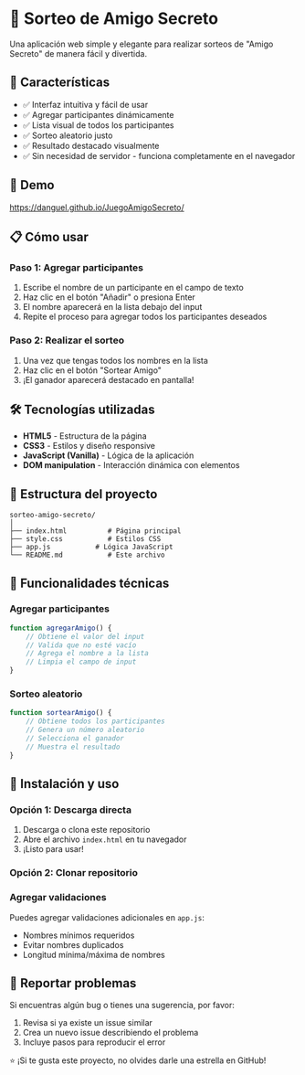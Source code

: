 # 🎁 Sorteo de Amigo Secreto

Una aplicación web simple y elegante para realizar sorteos de "Amigo Secreto" de manera fácil y divertida.

## 🌟 Características

- ✅ Interfaz intuitiva y fácil de usar
- ✅ Agregar participantes dinámicamente
- ✅ Lista visual de todos los participantes
- ✅ Sorteo aleatorio justo
- ✅ Resultado destacado visualmente
- ✅ Sin necesidad de servidor - funciona completamente en el navegador

## 🚀 Demo

https://danguel.github.io/JuegoAmigoSecreto/

## 📋 Cómo usar

### Paso 1: Agregar participantes
1. Escribe el nombre de un participante en el campo de texto
2. Haz clic en el botón "Añadir" o presiona Enter
3. El nombre aparecerá en la lista debajo del input
4. Repite el proceso para agregar todos los participantes deseados

### Paso 2: Realizar el sorteo
1. Una vez que tengas todos los nombres en la lista
2. Haz clic en el botón "Sortear Amigo"
3. ¡El ganador aparecerá destacado en pantalla!

## 🛠️ Tecnologías utilizadas

- **HTML5** - Estructura de la página
- **CSS3** - Estilos y diseño responsive
- **JavaScript (Vanilla)** - Lógica de la aplicación
- **DOM manipulation** - Interacción dinámica con elementos

## 📁 Estructura del proyecto

```
sorteo-amigo-secreto/
│
├── index.html          # Página principal
├── style.css           # Estilos CSS
├── app.js           # Lógica JavaScript
└── README.md           # Este archivo
```

## 🎯 Funcionalidades técnicas

### Agregar participantes
```javascript
function agregarAmigo() {
    // Obtiene el valor del input
    // Valida que no esté vacío
    // Agrega el nombre a la lista
    // Limpia el campo de input
}
```

### Sorteo aleatorio
```javascript
function sortearAmigo() {
    // Obtiene todos los participantes
    // Genera un número aleatorio
    // Selecciona el ganador
    // Muestra el resultado
}
```

## 🔧 Instalación y uso

### Opción 1: Descarga directa
1. Descarga o clona este repositorio
2. Abre el archivo `index.html` en tu navegador
3. ¡Listo para usar!

### Opción 2: Clonar repositorio

### Agregar validaciones
Puedes agregar validaciones adicionales en `app.js`:
- Nombres mínimos requeridos
- Evitar nombres duplicados
- Longitud mínima/máxima de nombres

## 🐛 Reportar problemas

Si encuentras algún bug o tienes una sugerencia, por favor:
1. Revisa si ya existe un issue similar
2. Crea un nuevo issue describiendo el problema
3. Incluye pasos para reproducir el error


⭐ ¡Si te gusta este proyecto, no olvides darle una estrella en GitHub!
